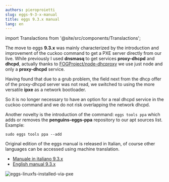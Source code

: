 ```yaml
---
authors: pieroproietti
slug: eggs-9-3-x-manual
title: eggs 9.3.x manual
lang: en
---
```

import Translactions from '@site/src/components/Translactions';

<Translactions />


The move to eggs **9.3.x** was mainly characterized by the introduction and improvement of the cuckoo command to get a PXE server directly from our live. While previously I used **dnsmasq** to get services **proxy-dhcpd** and **dhcpd**, actually thanks to [FOGProject/node-dhcproxy](https://github.com/FOGProject/node-dhcproxy) we use just node and only a **proxy-dhcpd** service. 

Having found that due to a grub problem, the field next  from the dhcp offer of the proxy-dhcpd server was not read, we switched to using the more versatile **ipxe** as a network bootloader. 

So it is no longer necessary to have an option for a real dhcpd service in the cuckoo command and we do not risk overlapping the network dhcpd.

Another novelty is the introduction of the command: ```eggs tools ppa``` which adds or removes the **penguins-eggs-ppa** repository to our apt sources list. Example:
```
sudo eggs tools ppa --add
```

Original edition of the eggs manual is released in Italian, of course other languages can be accessed using machine translation.

* [Manuale in italiano 9.3.x](https://penguins-eggs.net/docs/tutorial-eggs/italiano.html)
* [English manual 9.3.x](https://penguins--eggs-net.translate.goog/docs/tutorial-eggs/italiano9.3?_x_tr_sl=auto&_x_tr_tl=en&_x_tr_hl=en)


![eggs-linuxfs-installed-via-pxe](/images/book9.3/linuxfs-installation-end.png)
